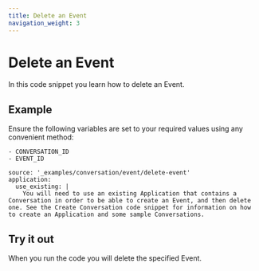 ```yaml
---
title: Delete an Event
navigation_weight: 3
---
```


# Delete an Event

In this code snippet you learn how to delete an Event.

## Example

Ensure the following variables are set to your required values using any convenient method:

```snippet_variables
- CONVERSATION_ID
- EVENT_ID
```

```code_snippets
source: '_examples/conversation/event/delete-event'
application:
  use_existing: |
    You will need to use an existing Application that contains a Conversation in order to be able to create an Event, and then delete one. See the Create Conversation code snippet for information on how to create an Application and some sample Conversations.
```

## Try it out

When you run the code you will delete the specified Event.
